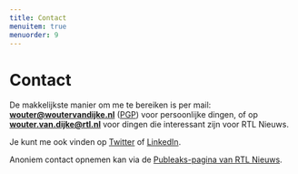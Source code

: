 ```yaml
---
title: Contact
menuitem: true
menuorder: 9
---
```


# Contact
De makkelijkste manier om me te bereiken is per mail:
**wouter@woutervandijke.nl** ([PGP](https://pgp.mit.edu/pks/lookup?search=0x25F66E03&op=vindex)) voor persoonlijke dingen, of op **wouter.van.dijke@rtl.nl** voor dingen die interessant zijn voor RTL Nieuws.

Je kunt me ook vinden op [Twitter](https://www.twitter.com/woutervd) of [LinkedIn](https://www.linkedin.com/in/woutervandijke/).

Anoniem contact opnemen kan via de [Publeaks-pagina van RTL Nieuws](https://secure.publeaks.nl/s/rtlnieuws.html).
